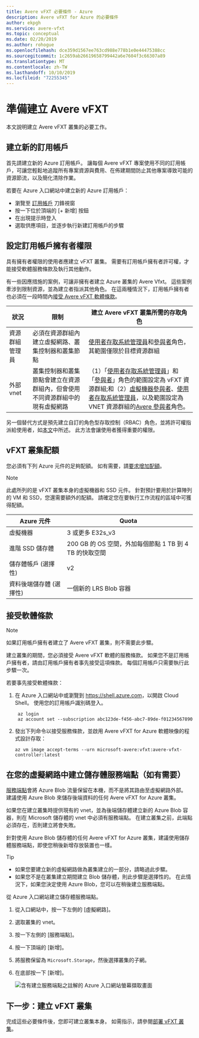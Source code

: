 ```yaml
---
title: Avere vFXT 必要條件 - Azure
description: Avere vFXT for Azure 的必要條件
author: ekpgh
ms.service: avere-vfxt
ms.topic: conceptual
ms.date: 02/20/2019
ms.author: rohogue
ms.openlocfilehash: dce359d1567ee763cd988e778b1e0e44475388cc
ms.sourcegitcommit: 1c2659ab26619658799442a6e7604f3c66307a89
ms.translationtype: MT
ms.contentlocale: zh-TW
ms.lasthandoff: 10/10/2019
ms.locfileid: "72255345"
---
```

# <a name="prepare-to-create-the-avere-vfxt"></a>準備建立 Avere vFXT

本文說明建立 Avere vFXT 叢集的必要工作。

## <a name="create-a-new-subscription"></a>建立新的訂用帳戶

首先請建立新的 Azure 訂用帳戶。 讓每個 Avere vFXT 專案使用不同的訂用帳戶，可讓您輕鬆地追蹤所有專案資源與費用、在佈建期間防止其他專案導致可能的資源節流，以及簡化清除作業。  

若要在 Azure 入口網站中建立新的 Azure 訂用帳戶：

* 瀏覽至 [訂用帳戶](https://ms.portal.azure.com/#blade/Microsoft_Azure_Billing/SubscriptionsBlade) 刀鋒視窗
* 按一下位於頂端的 [+ 新增] 按鈕
* 在出現提示時登入
* 選取供應項目，並逐步執行新建訂用帳戶的步驟

## <a name="configure-subscription-owner-permissions"></a>設定訂用帳戶擁有者權限

具有擁有者權限的使用者應建立 vFXT 叢集。 需要有訂用帳戶擁有者許可權，才能接受軟體服務條款及執行其他動作。 

有一些因應措施的案例，可讓非擁有者建立 Azure 叢集的 Avere Vfxt。 這些案例牽涉到限制資源，並為建立者指派其他角色。 在這兩種情況下，訂用帳戶擁有者也必須在一段時間內[接受 Avere vFXT 軟體條款](#accept-software-terms)。 

| 狀況 | 限制 | 建立 Avere vFXT 叢集所需的存取角色 | 
|----------|--------|-------|
| 資源群組管理員 | 必須在資源群組內建立虛擬網路、叢集控制器和叢集節點 | [使用者存取系統管理員](../role-based-access-control/built-in-roles.md#user-access-administrator)和[參與者](../role-based-access-control/built-in-roles.md#contributor)角色，其範圍僅限於目標資源群組 | 
| 外部 vnet | 叢集控制器和叢集節點會建立在資源群組內，但會使用不同資源群組中的現有虛擬網路 | （1）「[使用者存取系統管理員](../role-based-access-control/built-in-roles.md#user-access-administrator)」和「[參與者](../role-based-access-control/built-in-roles.md#contributor)」角色的範圍設定為 vFXT 資源群組;和（2）[虛擬機器參與者](../role-based-access-control/built-in-roles.md#virtual-machine-contributor)、[使用者存取系統管理員](../role-based-access-control/built-in-roles.md#user-access-administrator)，以及範圍設定為 VNET 資源群組的[Avere 參與者](../role-based-access-control/built-in-roles.md#avere-contributor)角色。 |
 
另一個替代方式是預先建立自訂的角色型存取控制（RBAC）角色，並將許可權指派給使用者，如[本文](avere-vfxt-non-owner.md)中所述。 此方法會讓使用者獲得重要的權限。 

## <a name="quota-for-the-vfxt-cluster"></a>vFXT 叢集配額

您必須有下列 Azure 元件的足夠配額。 如有需要，請[要求增加配額](https://docs.microsoft.com/azure/azure-supportability/resource-manager-core-quotas-request)。

> [!NOTE]
> 此處所列的是 vFXT 叢集本身的虛擬機器和 SSD 元件。 針對預計要用於計算陣列的 VM 和 SSD，您還需要額外的配額。  請確定您在要執行工作流程的區域中可獲得配額。

|Azure 元件|Quota|
|----------|-----------|
|虛擬機器|3 或更多 E32s_v3|
|進階 SSD 儲存體|200 GB 的 OS 空間，外加每個節點 1 TB 到 4 TB 的快取空間 |
|儲存體帳戶 (選擇性) |v2|
|資料後端儲存體 (選擇性) |一個新的 LRS Blob 容器 |

## <a name="accept-software-terms"></a>接受軟體條款

> [!NOTE] 
> 如果訂用帳戶擁有者建立了 Avere vFXT 叢集，則不需要此步驟。

建立叢集的期間，您必須接受 Avere vFXT 軟體的服務條款。 如果您不是訂用帳戶擁有者，請由訂用帳戶擁有者事先接受這項條款。 每個訂用帳戶只需要執行此步驟一次。

若要事先接受軟體條款： 

1. 在 Azure 入口網站中或瀏覽到 <https://shell.azure.com>，以開啟 Cloud Shell。 使用您的訂用帳戶識別碼登入。

   ```azurecli
    az login
    az account set --subscription abc123de-f456-abc7-89de-f01234567890
   ```

1. 發出下列命令以接受服務條款，並啟用 Avere vFXT for Azure 軟體映像的程式設計存取： 

   ```azurecli
   az vm image accept-terms --urn microsoft-avere:vfxt:avere-vfxt-controller:latest
   ```

## <a name="create-a-storage-service-endpoint-in-your-virtual-network-if-needed"></a>在您的虛擬網路中建立儲存體服務端點（如有需要）

[服務端點](../virtual-network/virtual-network-service-endpoints-overview.md)會將 Azure Blob 流量保留在本機，而不是將其路由至虛擬網路外部。 建議使用 Azure Blob 來儲存後端資料的任何 Avere vFXT for Azure 叢集。 

如果您在建立叢集時提供現有的 vnet，並為後端儲存體建立新的 Azure Blob 容器，則在 Microsoft 儲存體的 vnet 中必須有服務端點。 在建立叢集之前，此端點必須存在，否則建立將會失敗。 

針對使用 Azure Blob 儲存體的任何 Avere vFXT for Azure 叢集，建議使用儲存體服務端點，即使您稍後新增存放裝置也一樣。 

> [!TIP] 
> * 如果您要建立新的虛擬網路做為叢集建立的一部分，請略過此步驟。 
> * 如果您不是在叢集建立期間建立 Blob 儲存體，則此步驟是選擇性的。 在此情況下，如果您決定使用 Azure Blob，您可以在稍後建立服務端點。

從 Azure 入口網站建立儲存體服務端點。 

1. 從入口網站中，按一下左側的 [虛擬網路]。
1. 選取叢集的 vnet。 
1. 按一下左側的 [服務端點]。
1. 按一下頂端的 [新增]。
1. 將服務保留為 ``Microsoft.Storage``，然後選擇叢集的子網。
1. 在底部按一下 [新增]。

   ![含有建立服務端點之註解的 Azure 入口網站螢幕擷取畫面](media/avere-vfxt-service-endpoint.png)


## <a name="next-step-create-the-vfxt-cluster"></a>下一步：建立 vFXT 叢集

完成這些必要條件後，您即可建立叢集本身。 如需指示，請參閱[部署 vFXT 叢集](avere-vfxt-deploy.md)。